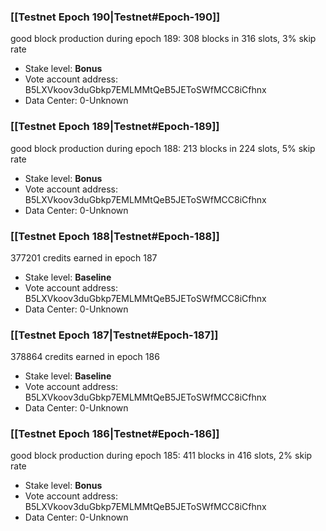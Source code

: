### [[Testnet Epoch 190|Testnet#Epoch-190]]
good block production during epoch 189: 308 blocks in 316 slots, 3% skip rate
* Stake level: **Bonus** 
* Vote account address: B5LXVkoov3duGbkp7EMLMMtQeB5JEToSWfMCC8iCfhnx
* Data Center: 0-Unknown
### [[Testnet Epoch 189|Testnet#Epoch-189]]
good block production during epoch 188: 213 blocks in 224 slots, 5% skip rate
* Stake level: **Bonus** 
* Vote account address: B5LXVkoov3duGbkp7EMLMMtQeB5JEToSWfMCC8iCfhnx
* Data Center: 0-Unknown
### [[Testnet Epoch 188|Testnet#Epoch-188]]
377201 credits earned in epoch 187
* Stake level: **Baseline** 
* Vote account address: B5LXVkoov3duGbkp7EMLMMtQeB5JEToSWfMCC8iCfhnx
* Data Center: 0-Unknown
### [[Testnet Epoch 187|Testnet#Epoch-187]]
378864 credits earned in epoch 186
* Stake level: **Baseline** 
* Vote account address: B5LXVkoov3duGbkp7EMLMMtQeB5JEToSWfMCC8iCfhnx
* Data Center: 0-Unknown
### [[Testnet Epoch 186|Testnet#Epoch-186]]
good block production during epoch 185: 411 blocks in 416 slots, 2% skip rate
* Stake level: **Bonus** 
* Vote account address: B5LXVkoov3duGbkp7EMLMMtQeB5JEToSWfMCC8iCfhnx
* Data Center: 0-Unknown
